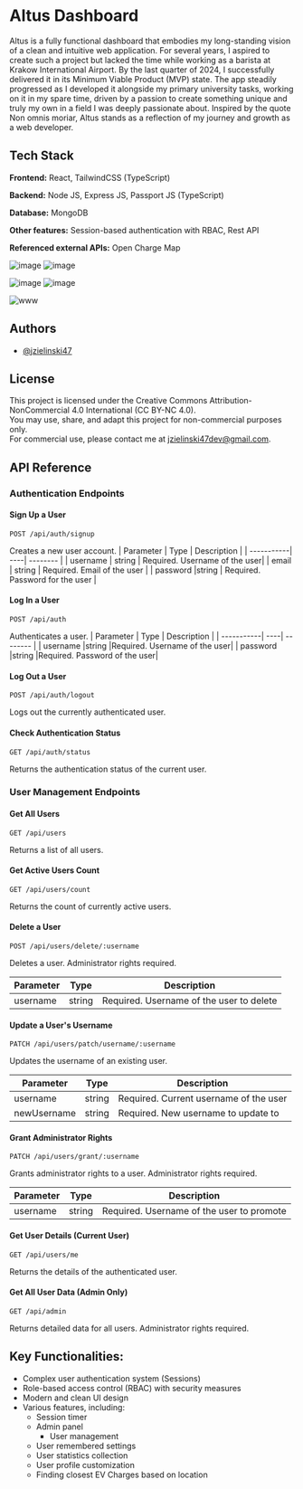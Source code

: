 # Altus Dashboard
Altus is a fully functional dashboard that embodies my long-standing vision of a clean and intuitive web application. For several years, I aspired to create such a project but lacked the time while working as a barista at Krakow International Airport. By the last quarter of 2024, I successfully delivered it in its Minimum Viable Product (MVP) state. The app steadily progressed as I developed it alongside my primary university tasks, working on it in my spare time, driven by a passion to create something unique and truly my own in a field I was deeply passionate about. Inspired by the quote Non omnis moriar, Altus stands as a reflection of my journey and growth as a web developer.

## Tech Stack

**Frontend:** React, TailwindCSS (TypeScript)

**Backend:** Node JS, Express JS, Passport JS (TypeScript)

**Database:** MongoDB

**Other features:** Session-based authentication with RBAC, Rest API

**Referenced external APIs:** Open Charge Map

![image](https://github.com/user-attachments/assets/9dd154e2-baef-4528-bcb3-d59e2032ba33)
![image](https://github.com/user-attachments/assets/6e744b6d-d39e-4f89-88ed-061e50de4f44)

![image](https://github.com/user-attachments/assets/f2e00a2e-bb1e-4eeb-8a83-9ba5c357e4fd)
![image](https://github.com/user-attachments/assets/c03ce614-7ac2-44d9-9326-487af62d3344)

![www](https://github.com/user-attachments/assets/cb2a1d68-f035-44cd-9e29-f91151b38ccd)








## Authors

- [@jzielinski47](https://www.github.com/jzielinski47)

## License
This project is licensed under the Creative Commons Attribution-NonCommercial 4.0 International (CC BY-NC 4.0).  
You may use, share, and adapt this project for non-commercial purposes only.  
For commercial use, please contact me at jzielinski47dev@gmail.com.

## API Reference

### Authentication Endpoints

#### Sign Up a User
```http
POST /api/auth/signup
```
Creates a new user account.
| Parameter	 | Type | Description |
| -----------| ----| -------- |
| username |	string	| Required. Username of the user|
| email |	string |	Required. Email of the user |
| password	|string	| Required. Password for the user |

#### Log In a User
```http
POST /api/auth
```
Authenticates a user.
| Parameter	 | Type | Description |
| -----------| ----| -------- |
| username	|string	|Required. Username of the user|
| password	|string	|Required. Password of the user|

#### Log Out a User
```http
POST /api/auth/logout
```
Logs out the currently authenticated user.

#### Check Authentication Status
```http
GET /api/auth/status
```
Returns the authentication status of the current user.

### User Management Endpoints

#### Get All Users
```http
GET /api/users
```
Returns a list of all users.

#### Get Active Users Count
```http
GET /api/users/count
```
Returns the count of currently active users.

#### Delete a User
```http
POST /api/users/delete/:username
```
Deletes a user. Administrator rights required.

| Parameter |	Type	| Description |
| ---- | --- | --|
|username	| string |	Required. Username of the user to delete|

#### Update a User's Username
```http
PATCH /api/users/patch/username/:username
```
Updates the username of an existing user.

| Parameter |	Type	| Description |
| ---- | --- | --|
| username	| string |	Required. Current username of the user | 
| newUsername |	string |	Required. New username to update to |

#### Grant Administrator Rights
```http
PATCH /api/users/grant/:username
```
Grants administrator rights to a user. Administrator rights required.

| Parameter |	Type	| Description |
| ---- | --- | --|
| username	| string |	Required. Username of the user to promote | 

#### Get User Details (Current User)
```http
GET /api/users/me
```
Returns the details of the authenticated user.

#### Get All User Data (Admin Only)
```http
GET /api/admin
```
Returns detailed data for all users. Administrator rights required.

## Key Functionalities:
- Complex user authentication system (Sessions)
- Role-based access control (RBAC) with security measures
- Modern and clean UI design
- Various features, including:
  - Session timer
  - Admin panel
      - User management
  - User remembered settings
  - User statistics collection
  - User profile customization
  - Finding closest EV Charges based on location
